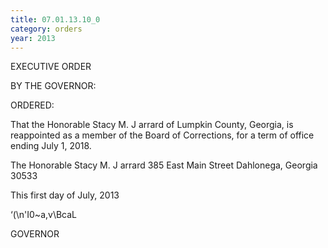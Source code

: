 ```yaml
---
title: 07.01.13.10_0
category: orders
year: 2013
---
```

 

EXECUTIVE ORDER

BY THE GOVERNOR:

ORDERED:

That the Honorable Stacy M. J arrard of Lumpkin County, Georgia,
is reappointed as a member of the Board of Corrections, for a term
of office ending July 1, 2018.

The Honorable Stacy M. J arrard
385 East Main Street
Dahlonega, Georgia 30533

This first day of July, 2013

‘(\n'I0~a,v\BcaL

GOVERNOR

